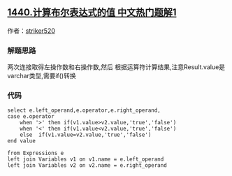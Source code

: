## [1440.计算布尔表达式的值 中文热门题解1](https://leetcode.cn/problems/evaluate-boolean-expression/solutions/100000/zuo-lian-jie-ji-suan-jie-guo-ran-hou-zhuan-huan-by)

作者：[striker520](https://leetcode.cn/u/striker520)

### 解题思路
两次连接取得左操作数和右操作数,然后 根据运算符计算结果,注意Result.value是 varchar类型,需要if()转换
### 代码

```mysql
select e.left_operand,e.operator,e.right_operand,
case e.operator
    when '>' then if(v1.value>v2.value,'true','false')
    when '<' then if(v1.value<v2.value,'true','false')
    else  if(v1.value=v2.value,'true','false')
end value
    
from Expressions e
left join Variables v1 on v1.name = e.left_operand 
left join Variables v2 on v2.name = e.right_operand
```